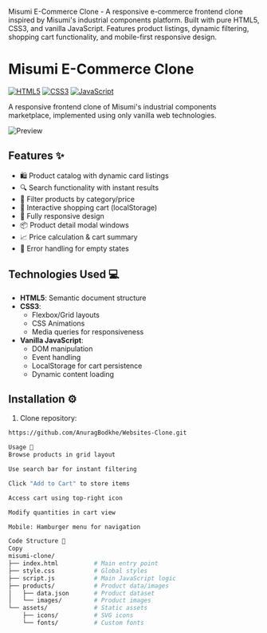 Misumi E-Commerce Clone - A responsive e-commerce frontend clone inspired by Misumi's industrial components platform. Built with pure HTML5, CSS3, and vanilla JavaScript. Features product listings, dynamic filtering, shopping cart functionality, and mobile-first responsive design.



# Misumi E-Commerce Clone

[![HTML5](https://img.shields.io/badge/HTML5-E34F26?style=for-the-badge&logo=html5&logoColor=white)](https://developer.mozilla.org/en-US/docs/Web/HTML)
[![CSS3](https://img.shields.io/badge/CSS3-1572B6?style=for-the-badge&logo=css3&logoColor=white)](https://developer.mozilla.org/en-US/docs/Web/CSS)
[![JavaScript](https://img.shields.io/badge/JavaScript-F7DF1E?style=for-the-badge&logo=javascript&logoColor=black)](https://developer.mozilla.org/en-US/docs/Web/JavaScript)

A responsive frontend clone of Misumi's industrial components marketplace, implemented using only vanilla web technologies.

![Preview](screenshots/preview.png) <!-- Add actual screenshot path -->

## Features ✨

- 🛍️ Product catalog with dynamic card listings
- 🔍 Search functionality with instant results
- 🧩 Filter products by category/price
- 🛒 Interactive shopping cart (localStorage)
- 📱 Fully responsive design
- 📦 Product detail modal windows
- 📈 Price calculation & cart summary
- 🎯 Error handling for empty states

## Technologies Used 💻

- **HTML5**: Semantic document structure
- **CSS3**: 
  - Flexbox/Grid layouts
  - CSS Animations
  - Media queries for responsiveness
- **Vanilla JavaScript**:
  - DOM manipulation
  - Event handling
  - LocalStorage for cart persistence
  - Dynamic content loading

## Installation ⚙️

1. Clone repository:
```bash
https://github.com/AnuragBodkhe/Websites-Clone.git

Usage 🚀
Browse products in grid layout

Use search bar for instant filtering

Click "Add to Cart" to store items

Access cart using top-right icon

Modify quantities in cart view

Mobile: Hamburger menu for navigation

Code Structure 📂
Copy
misumi-clone/
├── index.html          # Main entry point
├── style.css           # Global styles
├── script.js           # Main JavaScript logic
├── products/           # Product data/images
│   ├── data.json       # Product dataset
│   └── images/         # Product images
└── assets/             # Static assets
    ├── icons/          # SVG icons
    └── fonts/          # Custom fonts
